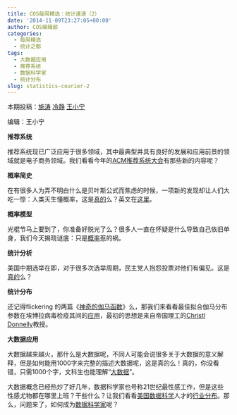 ```yaml
---
title: COS每周精选：统计速递（2）
date: '2014-11-09T23:27:05+00:00'
author: COS编辑部
categories:
  - 每周精选
  - 统计之都
tags:
  - 大数据应用
  - 推荐系统
  - 数据科学家
  - 统计分布
slug: statistics-courier-2
---
```


本期投稿：<a href="http://blog.cos.name/taoshi/" target="_blank">施涛</a> <a href="http://www.weibo.com/p/1005051756465937/home?from=page_100505&mod=TAB&noscale_head=1#_0" target="_blank">冷静</a> <a href="http://weibo.com/wangxiaoningtongxue/profile?rightmod=1&wvr=6&mod=personinfo" target="_blank">王小宁</a>

编辑：王小宁

**推荐系统**

推荐系统现已广泛应用于很多领域，其中最典型并具有良好的发展和应用前景的领域就是电子商务领域。我们看看今年的<a href="http://recsys.acm.org/recsys14/" target="_blank">ACM推荐系统大会</a>有那些新的内容呢？

**概率简史**

在有很多人为弄不明白什么是贝叶斯公式而焦虑的时候，一项新的发现却让人们大吃一惊：人类天生懂概率，这是<a href="http://www.guokr.com/article/439445/" target="_blank">真的</a>么？英文在<a href="http://www.nature.com/news/humans-have-innate-grasp-of-probability-1.16271" target="_blank">这里</a>。

**概率模型**

光棍节马上要到了，你准备好脱光了么？很多人一直在怀疑是什么导致自己依旧单身，我们今天揭晓谜底：只是<a href="http://www.guokr.com/article/21251/#rd" target="_blank">概率</a>惹的祸。

<!--more-->

**统计分析**

美国中期选举在即，对于很多次选举周期，民主党人抱怨投票对他们有偏见。这是<a href="http://fivethirtyeight.com/features/the-polls-were-skewed-toward-democrats/" target="_blank">真的</a>么？

**统计分布**

还记得flickering 的两篇《<a href="http://cos.name/2014/07/gamma-function-1/" target="_blank">神奇的伽马函数</a>》么，那我们来看看最佳拟合伽马分布参数在埃博拉病毒检疫其间的<a href="http://currents.plos.org/outbreaks/article/on-the-quarantine-period-for-ebola-virus/" target="_blank">应用</a>，最初的思想是来自帝国理工的<a href="http://www.imperial.ac.uk/people/c.donnelly" target="_blank">Christl Donnelly</a>教授。

**大数据应用**

大数据越来越火，那什么是大数据呢，不同人可能会说很多关于大数据的意义解释，但是如何能用1000字来完整的描述大数据呢，这是真的么！真的，你没看错，只需1000个字，文科生也能理解“<a href="http://blog.sina.com.cn/s/blog_516a0eec0102vcn0.html" target="_blank">大数据</a>”。

大数据概念已经热炒了好几年，数据科学家也号称21世纪最性感工作，但是这些性感尤物都在哪里上班？干些什么？让我们看看[美国数据科学](http://www.ctocio.com/ccnews/17223.html)人才的[行业分布](http://www.ctocio.com/ccnews/17223.html)。那么，问题来了，如何成为<a href="http://blog.sciencenet.cn/blog-81613-792004.html" target="_blank">数据科学家</a>呢？

&nbsp;

&nbsp;

&nbsp;

&nbsp;

&nbsp;

&nbsp;

&nbsp;

&nbsp;

&nbsp;
